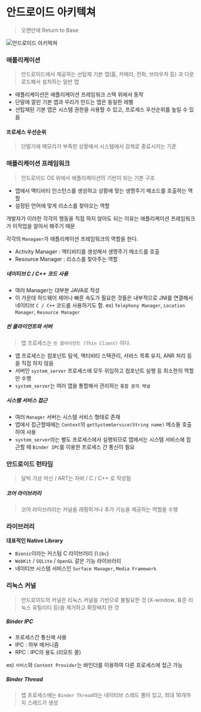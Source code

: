 # 안드로이드 아키텍쳐
> 오랜만에 Return to Base

![안드로이드 아키텍쳐](https://www.tutorialspoint.com/android/images/architecture.jpg)

### 애플리케이션 
> 안드로이드에서 제공하는 선탑재 기본 앱(홈, 카메라, 전화, 브라우저 등) 과 다운로드해서 설치하는 일반 앱

* 애플리케이션은 애플리케이션 프레임워크 스택 위에서 동작
* 단말에 깔린 기본 앱과 우리가 만드는 앱은 동일한 레벨
* 선탑재된 기본 앱은 시스템 권한을 사용할 수 있고, 프로세스 우선순위를 높일 수 있음 

#### 프로세스 우선순위
> 단말기에 메모리가 부족한 상황에서 시스템에서 강제로 종료시키는 기준

### 애플리케이션 프레임워크
> 안드로이드 OS 위에서 애플리케이션의 기반이 되는 기본 구조

* 앱에서 액티비티 인스턴스를 생성하고 상황에 맞는 생명주기 메소드를 호출하는 역할
* 설정된 언어에 맞게 리소스를 찾아오는 역할

개발자가 이러한 각각의 행동을 직접 하지 않아도 되는 이유는 애플리케이션 프레임워크가 이작업을 알아서 해주기 때문

각각의 `Managaer`가 애플리케이션 프레임워크의 역할을 한다.

* Activity Manager : 액티비티를 생성해서 생명주기 메소드를 호출
* Resource Manager :  리소스를 찾아주는 역할

##### 네이티브 C / C++ 코드 사용
* 여러 Manager는 대부분 JAVA로 작성
* 이 가운데 하드웨어 제어나 빠른 속도가 필요한 것들은 내부적으로 JNI를 연결해서 네이티브 `C / C++` 코드를 사용하기도 함.
ex) `Telephony Manager`, `Location Manager`, `Resource Manager`

##### 씬 클라이언트와 서버
> 앱 프로세스는 `씬 클라이언트 (Thin Client)` 이다.

* 앱 프로세스는 컴포넌트 탐색, 액티비티 스택관리, 서비스 목록 유지, ANR 처리 등을 직접 하지 않음
* 서버인 `system_server` 프로세스에 모두 위임하고 컴포넌트 실행 등 최소한의 역할만 수행
* `system_server`는 여러 앱을 통합해서 관리하는 `통합 문의 채널`

##### 시스템 서비스 접근
* 여러 `Manager` 서버는 시스템 서비스 형태로 존재
* 앱에서 접근할때에는 `Context`의 `getSystemService(String name)` 메소들 호출하여 사용
* `system_server`라는 별도 프로세스에서 실행되므로 앱에서는 시스템 서비스에 접근할 때 `Binder IPC`를 이용한 프로세스 간 통신이 필요

### 안드로이드 런타임
> 달빅 가상 머신 / ART는 자바 / C / C++ 로 작성됨

##### 코어 라이브러리
> 코어 라이브러리는 커널을 래핑하거나 추가 기능을 제공하는 역할을 수행

### 라이브러리
**대표적인 Native Library**
* `Bionic`이라는 커스텀 C 라이브러리 (`libc`)
* `WebKit` / `SQLite` / `OpenGL` 같은 기능 라이브러리
* 네이티브 시스템 서비스인 `Surface Manager`, `Media Framework`


### 리눅스 커널
> 안드로이드의 커널은 리눅스 커널을 기반으로 불필요한 것 (X-window, 표준 리눅스 유틸리티 등)을 제거하고 확장배치 한 것

##### Binder IPC
* 프로세스간 통신에 사용
* IPC : 하부 메커니즘
* RPC : IPC의 용도 (리모트 콜)

ex) `서비스`와 `Content Provider`는 바인더를 이용하여 다른 프로세스에 접근 가능

##### Binder Thread
> 앱 프로세스에는 `Binder Thread`라는 네이티브 스레드 풀이 있고, 최대 16개까지 스레드가 생성